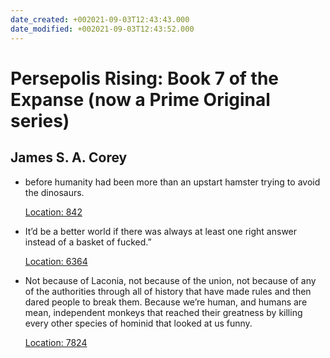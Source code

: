 ```yaml
---
date_created: +002021-09-03T12:43:43.000
date_modified: +002021-09-03T12:43:52.000
---
```


# Persepolis Rising: Book 7 of the Expanse (now a Prime Original series)

## James S. A. Corey

- before humanity had been more than an upstart hamster trying to avoid the dinosaurs.
    
    [Location: 842](kindle://book?action=open&asin=B076H4W8WB&location=842)
    
- It’d be a better world if there was always at least one right answer instead of a basket of fucked.”
    
    [Location: 6364](kindle://book?action=open&asin=B076H4W8WB&location=6364)
    
- Not because of Laconia, not because of the union, not because of any of the authorities through all of history that have made rules and then dared people to break them. Because we’re human, and humans are mean, independent monkeys that reached their greatness by killing every other species of hominid that looked at us funny.
    
    [Location: 7824](kindle://book?action=open&asin=B076H4W8WB&location=7824)

